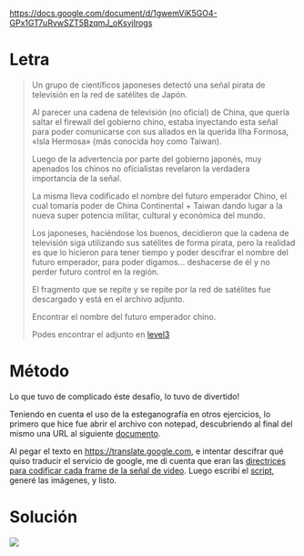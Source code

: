 https://docs.google.com/document/d/1gwemViK5GO4-GPx1GT7uRvwSZT5BzqmJ_oKsvjlrogs

# Letra

> Un grupo de científicos japoneses detectó una señal pirata de televisión en la red de satélites de Japón.
>
> Al parecer una cadena de televisión (no oficial) de China, que quería saltar el firewall del gobierno chino, estaba inyectando esta señal para poder comunicarse con sus aliados en la querida Ilha Formosa, «Isla Hermosa» (más conocida hoy como Taiwan).
>
> Luego de la advertencia por parte del gobierno japonés, muy apenados los chinos no oficialistas revelaron la verdadera importancia de la señal.
>
> La misma lleva codificado el nombre del futuro emperador Chino, el cual tomaría poder de China Continental + Taiwan dando lugar a la nueva super potencia militar, cultural y económica del mundo.
>
> Los japoneses, haciéndose los buenos, decidieron que la cadena de televisión siga utilizando sus satélites de forma pirata, pero la realidad es que lo hicieron para tener tiempo y poder descifrar el nombre del futuro emperador, para poder digamos... deshacerse de él y no perder futuro control en la región.
>
> El fragmento que se repite y se repite por la red de satélites fue descargado y está en el archivo adjunto.
>
> Encontrar el nombre del futuro emperador chino.
>
> Podes encontrar el adjunto en [level3](https://github.com/Frondor/Mercadolibre-IT-challenge-2017/blob/master/Japón/level3.txt)

# Método

Lo que tuvo de complicado éste desafío, lo tuvo de divertido!

Teniendo en cuenta el uso de la esteganografía en otros ejercicios, lo primero que hice fue abrir el archivo con notepad, descubriendo al final del mismo una URL al siguiente [documento](https://docs.google.com/document/d/1gwemViK5GO4-GPx1GT7uRvwSZT5BzqmJ_oKsvjlrogs).

Al pegar el texto en https://translate.google.com, e intentar descifrar qué quiso traducir el servicio de google, me di cuenta que eran las [directrices para codificar cada frame de la señal de video](https://github.com/Frondor/Mercadolibre-IT-challenge-2017/blob/master/Japón/doc-español.md). Luego escribí el [script](https://github.com/Frondor/Mercadolibre-IT-challenge-2017/blob/master/Japón/index.js), generé las imágenes, y listo.

# Solución

![](http://i.imgur.com/cCaBvJY.gif)

